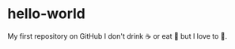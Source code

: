 # hello-world
My first repository on GitHub
I don't drink :coffee: or eat :pizza: but I love to :dancer:.
